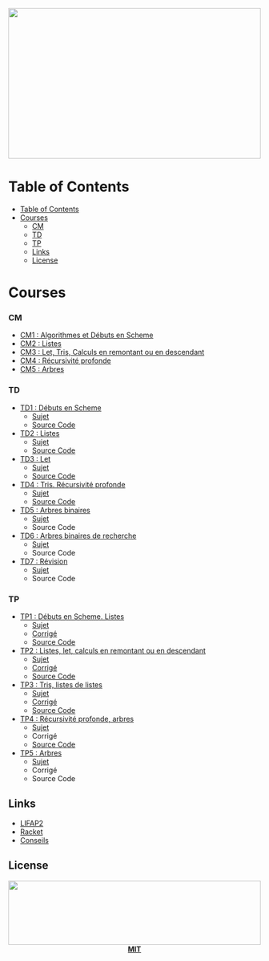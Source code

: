<p align="center">
  <img src="https://nurlan.co/cdn/lifap2.svg" width="100%" height="300">
</p>

# Table of Contents

- [Table of Contents](#table-of-contents)
- [Courses](#courses)
    - [CM](#cm)
    - [TD](#td)
    - [TP](#tp)
  - [Links](#links)
  - [License](#license)

# Courses

### CM

- [CM1 : Algorithmes et Débuts en Scheme](CM/CM1.pdf)
- [CM2 : Listes](CM/CM2.pdf)
- [CM3 : Let, Tris, Calculs en remontant ou en descendant](CM/CM3.pdf)
- [CM4 : Récursivité profonde](CM/CM4.pdf)
- [CM5 : Arbres](CM/CM5.pdf)


### TD

- [TD1 : Débuts en Scheme](TD/TD1/)
  - [Sujet](TD/TD1/TD1.pdf)
  - [Source Code](TD/TD1/Code)
- [TD2 : Listes](TD/TD2/)
  - [Sujet](TD/TD2/TD.pdf)
  - [Source Code](TD/TD2/Code)
- [TD3 : Let](TD/TD3/)
  - [Sujet](TD/TD3/TD3.pdf)
  - [Source Code](TD/TD3/Code)
- [TD4 : Tris. Récursivité profonde](TD/TD4/)
  - [Sujet](TD/TD4/TD4.pdf)
  - [Source Code](TD/TD4/Code)
- [TD5 : Arbres binaires](TD/TD5-6/)
  - [Sujet](TD/TD5-6/TD5-6.pdf)
  - Source Code[](TD/TD5-6/Code)
- [TD6 : Arbres binaires de recherche](TD/TD5-6/)
  - [Sujet](TD/TD5-6/TD5-6.pdf)
  - Source Code[](TD/TD5-6/Code)
- [TD7 : Révision](TD/TD7/)
  - [Sujet](TD/TD7/TD7.pdf)
  - Source Code[](TD/TD7/Code)

### TP

- [TP1 : Débuts en Scheme. Listes](TP/TP1)
  - [Sujet](TP/TP1/TP1.pdf)
  - [Corrigé](TP/TP1/TP1-cor.rkt)
  - [Source Code](TP/TP1/Code)
- [TP2 : Listes, let, calculs en remontant ou en descendant](TP/TP2)
  - [Sujet](TP/TP2/TP2.pdf)
  - [Corrigé](TP/TP2/TP2-cor.rkt)
  - [Source Code](TP/TP2/Code)
- [TP3 : Tris, listes de listes](TP/TP3)
  - [Sujet](TP/TP3/TP3.pdf)
  - [Corrigé](TP/TP3/TP3-cor.rkt)
  - [Source Code](TP/TP3/Code)
- [TP4 : Récursivité profonde, arbres](TP/TP4)
  - [Sujet](TP/TP4/TP4.pdf)
  - Corrigé[](TP/TP4/TP4-cor.pdf)
  - [Source Code](TP/TP4/Code)
- [TP5 : Arbres](TP/TP5)
  - [Sujet](TP/TP5/TP5.pdf)
  - Corrigé[](TP/TP5/TP5-cor.pdf)
  - Source Code[](TP/TP5/Code)

## Links

- [LIFAP2][1]
- [Racket][2]
- [Conseils][3]

## License

<p align="center">
  <a href="./LICENSE"><img src="https://nurlan.co/cdn/logo.svg" width="100%" height="128"></a>
  <a href="./LICENSE"><strong>MIT</strong></a>
</p>



[1]: http://liris.cnrs.fr/marie.lefevre/ens/LIFAP2/
[2]: http://racket-lang.org
[3]: ./Other/Conseils.pdf
